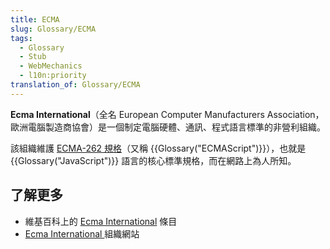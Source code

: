 ```yaml
---
title: ECMA
slug: Glossary/ECMA
tags:
  - Glossary
  - Stub
  - WebMechanics
  - l10n:priority
translation_of: Glossary/ECMA
---
```

**Ecma International**（全名 European Computer Manufacturers Association，歐洲電腦製造商協會）是一個制定電腦硬體、通訊、程式語言標準的非營利組織。

該組織維護 [ECMA-262 規格](http://www.ecma-international.org/publications/standards/Ecma-262.htm)（又稱 {{Glossary("ECMAScript")}}），也就是 {{Glossary("JavaScript")}} 語言的核心標準規格，而在網路上為人所知。

## 了解更多

- 維基百科上的 [Ecma International](https://zh.wikipedia.org/wiki/Ecma_International) 條目
- [Ecma International ](http://www.ecma-international.org/)組織網站
